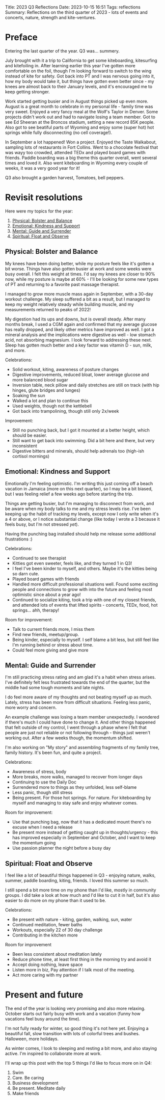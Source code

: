 Title: 2023 Q3 Reflections
Date: 2023-10-15 16:51
Tags: reflections
Summary: Reflections on the third quarter of 2023 - lots of events and concerts, nature, strength and kite-ventures.

# Preface

Entering the last quarter of the year. Q3 was... summery.

July brought with it a trip to California to get some kiteboarding, kitesurfing and kitefoiling in. After learning earlier this year I've gotten more comfortable on the foil, though I'm looking forward to switch to the wing instead of kite for safety. Got back into PT and I was nervous going into it, how my body would take it, but things have gotten even better since - my knees are almost back to their January levels, and it's encouraged me to keep getting stronger.

Work started getting busier and in August things picked up even more. August is a great month to celebrate in my personal life - family time was very sweet. Enjoyed a very fancy meal at the Wolf's Taylor in Denver. Some projects didn't work out and had to navigate losing a team member. Got to see Ed Sheeran at the Broncos stadium, setting a new record 85K people. Also got to see beatiful parts of Wyoming and enjoy some (super hot) hot springs while fully disconnecting (no cell coverage!).

In September a lot happened! Won a project. Enjoyed the Taste Walkabout, sampling lots of restaurants in Fort Collins. Went to a chocolate festival that was wayy too crowded, attended TEDx and played board games with friends. Paddle boarding was a big theme this quarter overall, went several times and loved it. Also went kiteboarding in Wyoming every couple of weeks, it was a very good year for it!

Q3 also brought a garden harvest, Tomatoes, bell peppers.

# Revisit resolutions

Here were my topics for the year:

1. [Physical: Bolster and Balance](#physical-bolster-and-balance)
2. [Emotional: Kindness and Support](#emotional-kindness-and-support)
3. [Mental: Guide and Surrender](#mental-guide-and-surrender)
4. [Spiritual: Float and Observe](#spiritual-float-and-observe)

## Physical: Bolster and Balance

My knees have been doing better, while my posture feels like it's gotten a bit worse. Things have also gotten busier at work and some weeks were busy overall. I felt this weight at times. I'd say my knees are closer to 90% now, while my posture is maybe at 60% - I'll be looking for some new types of PT and returning to a favorite past massage therapist.

I managed to grow more muscle mass again in September, with a 30-day workout challenge. My sleep suffered a bit as a result, but I managed to keep my weight relatively steady while building muscle, and my measurements returned to peaks of 2022!

My digestion had its ups and downs, but is overall steady. After many months break, I used a CGM again and confirmed that my average glucose has really dropped, and likely other metrics have improved as well. I got a mineral analysis and the implications were digestive as well - low stomach acid, not absorbing magnesium. I look forward to addressing these next. Sleep has gotten much better and a key factor was vitamin D - sun, milk, and more.

Celebrations:

* Solid workout, kiting, awareness of posture changes
* Digestive improvements, reduced bloat, lower average glucose and more balanced blood sugar
* Inversion table, neck pillow and daily stretches are still on track (with hip hinges, glute bridges and lunges)
* Soaking the sun
* Walked a lot and plan to continue this
* Used weights, though not the kettlebell
* Got back into trampolining, though still only 2x/week

Improvement:

* Still no punching back, but I got it mounted at a better height, which should be easier.
* Still want to get back into swimming. Did a bit here and there, but very inconsistent
* Digestive bitters and minerals, should help adrenals too (high-ish cortisol mornings)


## Emotional: Kindness and Support

Emotionally I'm feeling optimistic. I'm writing this just coming off a beach vacation in Jamaica (more on this next quarter), so I may be a bit biased, but I was feeling relief a few weeks ago before starting the trip.

Things are getting busier, but I'm managing to disconnect from work, and be aware when my body talks to me and my stress levels rise. I've been keeping up the habit of tracking my levels, except now I only write when it's a 4 or above, or I notice substantial change (like today I wrote a 3 because it feels busy, but I'm not stressed *yet*).

Having the punching bag installed should help me release some additional frustrations :)

Celebrations:

* Continued to see therapist
* Kitties got even sweeter, feels like, and they turned 1 in Q3!
* I feel I've been kinder to myself, and others. Maybe it's the kitties being so darn cute.
* Played board games with friends
* Handled more difficult professional situations well. Found some exciting people and connections to grow with into the future and feeling most optimistic since about a year ago!
* Continued to socialize kiting, took a trip with one of my closest friends, and attended lots of events that lifted spirits - concerts, TEDx, food, hot springs... ahh, therapy!

Room for improvement:

* Talk to current friends more, I miss them
* Find new friends, meetup/group.
* Being kinder, especially to myself. I self blame a bit less, but still feel like I'm running behind or stress about time.
* Could feel more giving and give more

## Mental: Guide and Surrender

I'm still practicing stress rating and am glad it's a habit when stress arises. I've definitely felt less frustrated towards the end of the quarter, but the middle had some tough moments and late nights.

I do feel more aware of my thoughts and not beating myself up as much. Lately, stress has been more from difficult situations. Feeling less panic, more worry and concern.

An example challenge was losing a team member unexpectedly. I wondered if there's much I could have done to change it. And other things happened that felt outside of my control, I went through a phase where I felt that people are just not reliable or not following through - things just weren't working out. After a few weeks though, the momentum shifted.

I'm also working on "My story" and assembling fragments of my family tree, family history. It's been fun, and quite a project.

Celebrations:

* Awareness of stress, body
* More breaks, more walks, managed to recover from longer days
* Continuing to use the Daily Doc
* Surrendered more to things as they unfolded, less self-blame
* Less panic, though still stress
* Being present. For those hot springs. For nature. For kiteboarding by myself and managing to stay safe and enjoy whatever comes.

Room for improvement:

* Use that punching bag, now that it has a dedicated mount there's no excuse when I need a release
* Be present more instead of getting caught up in thoughts/urgency - this has improved especially in September and October, and I want to keep the momentum going
* Use passion planner the night before a busy day

## Spiritual: Float and Observe

I feel like a lot of beautiful things happened in Q3 - enjoying nature, walks, summer, paddle boarding, kiting, friends. I loved this summer so much.

I still spend a bit more time on my phone than I'd like, mostly in community groups. I did take a look at how much and I'd like to cut it in half, but it's also easier to do more on my phone than it used to be.

Celebrations:

* Be present with nature - kiting, garden, walking, sun, water
* Continued meditation, fewer baths
* Workouts, especially 22 of 30 day challenge
* Contributing in the kitchen more

Room for improvement

* Been less consistent about meditation lately
* Reduce phone time, at least first thing in the morning try and avoid it
* Accept doing nothing, leave space
* Listen more in biz, Pay attention if I talk most of the meeting.
* Act more caring with my partner

# Present and future

The end of the year is looking very promising and also more relaxing. October starts out fairly busy with work and a vacation (funny how vacations feel busy around the time).

I'm not fully ready for winter, so good thing it's not here yet. Enjoying a beautiful fall, slow transition with lots of colorful trees and bushes. Halloween, more holidays.

As winter comes, I look to sleeping and resting a bit more, and also staying active. I'm inspired to collaborate more at work.

I'll wrap up this post with the top 5 things I'd like to focus more on in Q4:

1. Swim
2. Care. Be caring
3. Business development
4. Be present. Meditate daily
5. Make friends
